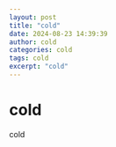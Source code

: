 ```yaml
---
layout: post
title: "cold"
date: 2024-08-23 14:39:39
author: cold
categories: cold
tags: cold
excerpt: "cold"
---
```

# cold

cold
